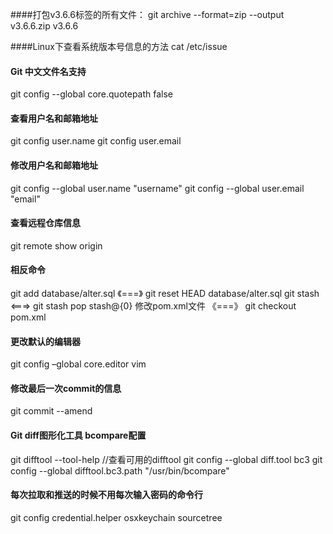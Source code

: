 ####打包v3.6.6标签的所有文件：
git archive --format=zip --output v3.6.6.zip v3.6.6

####Linux下查看系统版本号信息的方法
cat /etc/issue

#### Git 中文文件名支持
git config --global core.quotepath false

#### 查看用户名和邮箱地址
git config user.name
git config user.email

#### 修改用户名和邮箱地址
git config --global user.name "username"
git config --global user.email "email"

#### 查看远程仓库信息
git remote show origin

#### 相反命令
git add database/alter.sql 《===》  git reset HEAD database/alter.sql
git stash  <===>  git stash pop stash@{0}
修改pom.xml文件 《===》 git checkout pom.xml

#### 更改默认的编辑器
git config –global core.editor vim

#### 修改最后一次commit的信息
git commit --amend

#### Git diff图形化工具 bcompare配置
git difftool --tool-help  //查看可用的difftool
git config --global diff.tool bc3
git config --global difftool.bc3.path "/usr/bin/bcompare"

#### 每次拉取和推送的时候不用每次输入密码的命令行
git config credential.helper osxkeychain sourcetree
